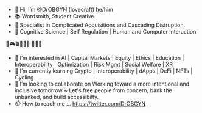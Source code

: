 - 👋 Hi, I’m @DrOBGYN (lovecraft) he/him 
- :books: Wordsmith, Student Creative.
- :thought_balloon: Specialist in Complicated Acquisitions and Cascading Distruption.
- :door: Cognitive Science | Self Regulation | Human and Computer Interaction

:man_dancing::video_game::clapper::men_wrestling::canoe: :game_die::leaves::ocean:

- 👀 I’m interested in AI | Capital Markets | Equity | Ethics | Education | Interoperability | Optimization | Risk Mgmt | Social Welfare | XR 
- 🌱 I’m currently learning Crypto | Interoperability | dApps | DeFi | NFTs | Cycling 
- 💞️ I’m looking to collaborate on Working toward a more intentional and inclusive tomorrow ~ Let's free people from concern, bank the unbanked, and build accessibilty. 
- 📫 How to reach me ... https://twitter.com/DrOBGYN_
